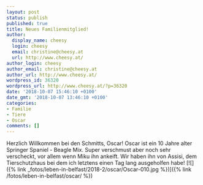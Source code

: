 ```yaml
---
layout: post
status: publish
published: true
title: Neues Familienmitglied!
author:
  display_name: cheesy
  login: cheesy
  email: christine@cheesy.at
  url: http://www.cheesy.at/
author_login: cheesy
author_email: christine@cheesy.at
author_url: http://www.cheesy.at/
wordpress_id: 36320
wordpress_url: http://www.cheesy.at/?p=36320
date: '2018-10-07 15:46:10 +0100'
date_gmt: '2018-10-07 13:46:10 +0100'
categories:
- Familie
- Tiere
- Oscar
comments: []
---
```

Herzlich Willkommen bei den Schmitts, Oscar!
Oscar ist ein 10 Jahre alter Springer Spaniel - Beagle Mix. Super verschmust aber noch sehr verscheckt, vor allem wenn Miku ihn ankeift. Wir haben ihn von Assisi, dem Tierschutzhaus bei dem ich letztens einen Tag lang ausgeholfen habe!
[![]({% link _fotos/leben-in-belfast/2018-2/oscar/Oscar-010.jpg %})]({% link /fotos/leben-in-belfast/oscar/ %})
